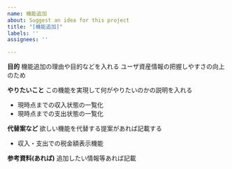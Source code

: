```yaml
---
name: 機能追加
about: Suggest an idea for this project
title: "[機能追加]"
labels: ''
assignees: ''

---
```


**目的**
機能追加の理由や目的などを入れる
ユーザ資産情報の把握しやすさの向上のため

**やりたいこと**
この機能を実現して何がやりたいのかの説明を入れる
* 現時点までの収入状態の一覧化
* 現時点までの支出状態の一覧化

**代替案など**
欲しい機能を代替する提案があれば記載する
* 収入・支出での税金額表示機能


**参考資料(あれば)**
追加したい情報等あれば記載
